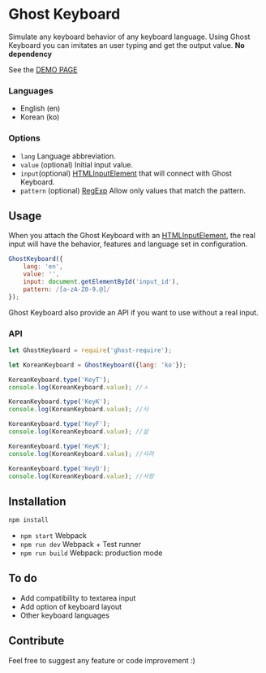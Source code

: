 # Ghost Keyboard

Simulate any keyboard behavior of any keyboard language. 
Using Ghost Keyboard you can imitates an user typing and get the output value. 
**No dependency**

See the [DEMO PAGE](https://fill-lima.github.io/ghost-keyboard/)

### Languages
- English (en)
- Korean (ko)

### Options
- `lang` Language abbreviation.
- `value` (optional) Initial input value.
- `input`(optional) [HTMLInputElement](https://developer.mozilla.org/en-US/docs/Web/API/HTMLInputElement) that will connect with Ghost Keyboard.
- `pattern` (optional) [RegExp](https://developer.mozilla.org/en-US/docs/Web/JavaScript/Reference/Global_Objects/RegExp) Allow only values that match the pattern.

## Usage
When you attach the Ghost Keyboard with an [HTMLInputElement](https://developer.mozilla.org/en-US/docs/Web/API/HTMLInputElement), the real input will have the behavior, features and language set in configuration.

```javascript
GhostKeyboard({
    lang: 'en',
    value: '',
    input: document.getElementById('input_id'),
    pattern: /[a-zA-Z0-9.@]/
});
```

Ghost Keyboard also provide an API if you want to use without a real input.

### API
```javascript
let GhostKeyboard = require('ghost-require');

let KoreanKeyboard = GhostKeyboard({lang: 'ko'});

KoreanKeyboard.type('KeyT');
console.log(KoreanKeyboard.value); //ㅅ

KoreanKeyboard.type('KeyK');
console.log(KoreanKeyboard.value); //사

KoreanKeyboard.type('KeyF');
console.log(KoreanKeyboard.value); //살

KoreanKeyboard.type('KeyK');
console.log(KoreanKeyboard.value); //사라

KoreanKeyboard.type('KeyD');
console.log(KoreanKeyboard.value); //사랑
```

## Installation

```sh
npm install
```

- `npm start` Webpack
- `npm run dev` Webpack + Test runner
- `npm run build` Webpack: production mode

## To do
- Add compatibility to textarea input
- Add option of keyboard layout
- Other keyboard languages

## Contribute
Feel free to suggest any feature or code improvement :)